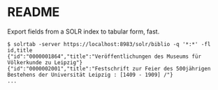 README
======

Export fields from a SOLR index to tabular form, fast.

```
$ solrtab -server https://localhost:8983/solr/biblio -q '*:*' -fl id,title
{"id":"0000001864","title":"Veröffentlichungen des Museums für Völkerkunde zu Leipzig"}
{"id":"0000002001","title":"Festschrift zur Feier des 500jährigen Bestehens der Universität Leipzig : [1409 - 1909] /"}
...
```

